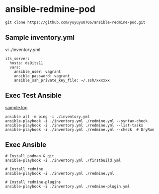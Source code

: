 # ansible-redmine-pod

```
git clone https://github.com/yuyuyu0706/ansible-redmine-pod.git
```

## Sample inventory.yml
vi ./inventory.yml

```
its_server:
  hosts: ds9its11
  vars:
    ansible_user: vagrant
    ansible_password: vagrant
    ansible_ssh_private_key_file: ~/.ssh/xxxxxx
```

## Exec Test Ansible
[sample.log](https://github.com/yuyuyu0706/ansible-redmine-pod/blob/main/log/ansible-test.log)

```
ansible all -m ping -i ./inventory.yml
ansible-playbook -i ./inventory.yml ./redmine.yml --syntax-check
ansible-playbook -i ./inventory.yml ./redmine.yml --list-tasks
ansible-playbook -i ./inventory.yml ./redmine.yml --check  # DryRun
```

## Exec Ansible
```
# Install podman & git
ansible-playbook -i ./inventory.yml ./firstbuild.yml

# Install redmine
ansible-playbook -i ./inventory.yml ./redmine.yml

# Install redmine-plugins
ansible-playbook -i ./inventory.yml ./redmine-plugin.yml
```
